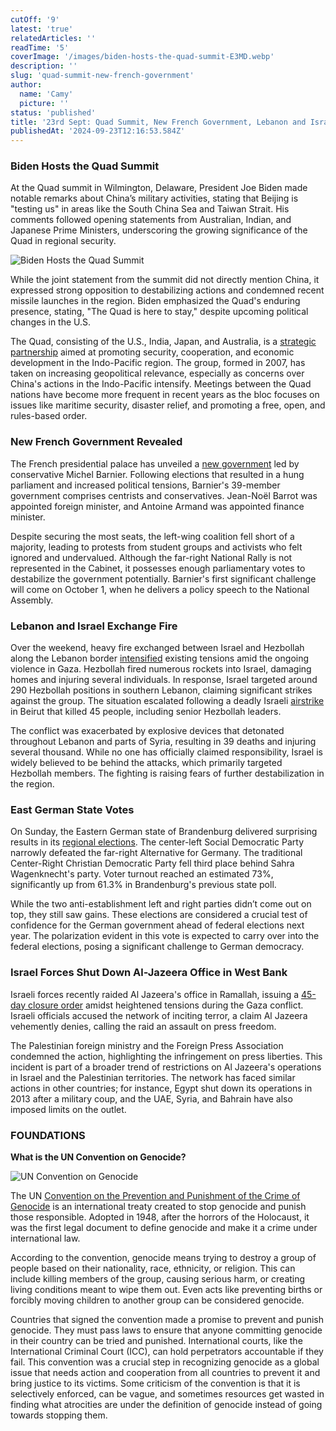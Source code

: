 ```yaml
---
cutOff: '9'
latest: 'true'
relatedArticles: ''
readTime: '5'
coverImage: '/images/biden-hosts-the-quad-summit-E3MD.webp'
description: ''
slug: 'quad-summit-new-french-government'
author:
  name: 'Camy'
  picture: ''
status: 'published'
title: '23rd Sept: Quad Summit, New French Government, Lebanon and Israel Exchange Fire'
publishedAt: '2024-09-23T12:16:53.584Z'
---
```


### Biden Hosts the Quad Summit

At the Quad summit in Wilmington, Delaware, President Joe Biden made notable remarks about China’s military activities, stating that Beijing is "testing us" in areas like the South China Sea and Taiwan Strait. His comments followed opening statements from Australian, Indian, and Japanese Prime Ministers, underscoring the growing significance of the Quad in regional security.

![Biden Hosts the Quad Summit](/images/biden-hosts-the-quad-summit-g3MD.webp)

While the joint statement from the summit did not directly mention China, it expressed strong opposition to destabilizing actions and condemned recent missile launches in the region. Biden emphasized the Quad's enduring presence, stating, "The Quad is here to stay," despite upcoming political changes in the U.S.

The Quad, consisting of the U.S., India, Japan, and Australia, is a [strategic partnership](https://www.dfat.gov.au/international-relations/regional-architecture/quad) aimed at promoting security, cooperation, and economic development in the Indo-Pacific region. The group, formed in 2007, has taken on increasing geopolitical relevance, especially as concerns over China's actions in the Indo-Pacific intensify. Meetings between the Quad nations have become more frequent in recent years as the bloc focuses on issues like maritime security, disaster relief, and promoting a free, open, and rules-based order.

### New French Government Revealed

The French presidential palace has unveiled a [new government](https://www.politico.eu/article/new-french-government-unveiled-michel-barnier-raising-taxes-emmanuel-macron/) led by conservative Michel Barnier. Following elections that resulted in a hung parliament and increased political tensions, Barnier's 39-member government comprises centrists and conservatives. Jean-Noël Barrot was appointed foreign minister, and Antoine Armand was appointed finance minister.

Despite securing the most seats, the left-wing coalition fell short of a majority, leading to protests from student groups and activists who felt ignored and undervalued. Although the far-right National Rally is not represented in the Cabinet, it possesses enough parliamentary votes to destabilize the government potentially. Barnier's first significant challenge will come on October 1, when he delivers a policy speech to the National Assembly.

### Lebanon and Israel Exchange Fire

Over the weekend, heavy fire exchanged between Israel and Hezbollah along the Lebanon border [intensified](https://www.nbcnews.com/news/world/israel-hamas-war-hezbollah-lebanon-attacks-haifa-west-bank-al-jazeera-rcna172130) existing tensions amid the ongoing violence in Gaza. Hezbollah fired numerous rockets into Israel, damaging homes and injuring several individuals. In response, Israel targeted around 290 Hezbollah positions in southern Lebanon, claiming significant strikes against the group. The situation escalated following a deadly Israeli [airstrike](https://news.sky.com/story/israeli-airstrike-on-beirut-causes-more-shock-to-a-country-already-rocked-to-its-core-13218772) in Beirut that killed 45 people, including senior Hezbollah leaders.

The conflict was exacerbated by explosive devices that detonated throughout Lebanon and parts of Syria, resulting in 39 deaths and injuring several thousand. While no one has officially claimed responsibility, Israel is widely believed to be behind the attacks, which primarily targeted Hezbollah members. The fighting is raising fears of further destabilization in the region.

### East German State Votes

On Sunday, the Eastern German state of Brandenburg delivered surprising results in its [regional elections](https://www.dw.com/en/spd-set-to-finish-ahead-of-far-right-afd-in-brandenburg-vote/live-70291788). The center-left Social Democratic Party narrowly defeated the far-right Alternative for Germany. The traditional Center-Right Christian Democratic Party fell third place behind Sahra Wagenknecht's party. Voter turnout reached an estimated 73%, significantly up from 61.3% in Brandenburg's previous state poll.

While the two anti-establishment left and right parties didn’t come out on top, they still saw gains. These elections are considered a crucial test of confidence for the German government ahead of federal elections next year. The polarization evident in this vote is expected to carry over into the federal elections, posing a significant challenge to German democracy.

### Israel Forces Shut Down Al-Jazeera Office in West Bank

Israeli forces recently raided Al Jazeera's office in Ramallah, issuing a [45-day closure order](https://www.bbc.com/news/articles/c8rd5z17px4o) amidst heightened tensions during the Gaza conflict. Israeli officials accused the network of inciting terror, a claim Al Jazeera vehemently denies, calling the raid an assault on press freedom.

The Palestinian foreign ministry and the Foreign Press Association condemned the action, highlighting the infringement on press liberties. This incident is part of a broader trend of restrictions on Al Jazeera's operations in Israel and the Palestinian territories. The network has faced similar actions in other countries; for instance, Egypt shut down its operations in 2013 after a military coup, and the UAE, Syria, and Bahrain have also imposed limits on the outlet.

### FOUNDATIONS

**What is the UN Convention on Genocide?**

![UN Convention on Genocide](/images/what-is-the-genocide-convention--k0MT.webp)

The UN [Convention on the Prevention and Punishment of the Crime of Genocide](https://www.un.org/en/genocideprevention/documents/atrocity-crimes/Doc.1_Convention%20on%20the%20Prevention%20and%20Punishment%20of%20the%20Crime%20of%20Genocide.pdf) is an international treaty created to stop genocide and punish those responsible. Adopted in 1948, after the horrors of the Holocaust, it was the first legal document to define genocide and make it a crime under international law.

According to the convention, genocide means trying to destroy a group of people based on their nationality, race, ethnicity, or religion. This can include killing members of the group, causing serious harm, or creating living conditions meant to wipe them out. Even acts like preventing births or forcibly moving children to another group can be considered genocide.

Countries that signed the convention made a promise to prevent and punish genocide. They must pass laws to ensure that anyone committing genocide in their country can be tried and punished. International courts, like the International Criminal Court (ICC), can hold perpetrators accountable if they fail. This convention was a crucial step in recognizing genocide as a global issue that needs action and cooperation from all countries to prevent it and bring justice to its victims. Some criticism of the convention is that it is selectively enforced, can be vague, and sometimes resources get wasted in finding what atrocities are under the definition of genocide instead of going towards stopping them.